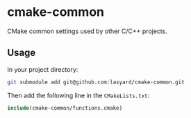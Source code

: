 # cmake-common

CMake common settings used by other C/C++ projects.

## Usage

In your project directory:

```sh
git submodule add git@github.com:lasyard/cmake-common.git
```

Then add the following line in the `CMakeLists.txt`:

```cmake
include(cmake-common/functions.cmake)
```
